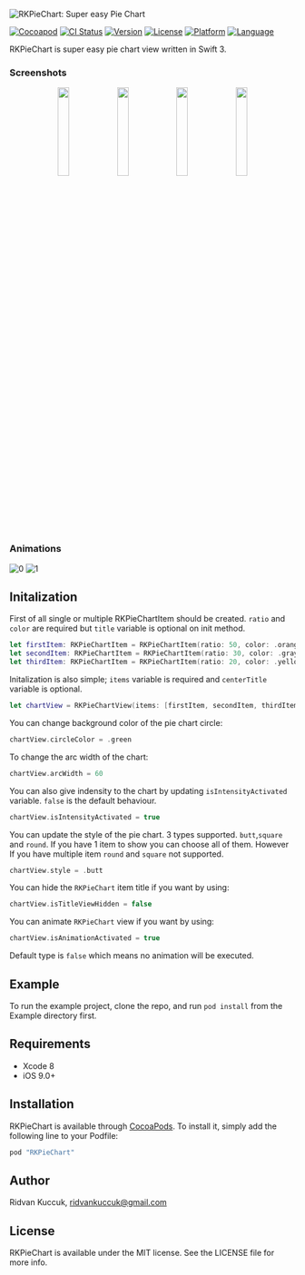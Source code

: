 ![RKPieChart: Super easy Pie Chart](https://github.com/ridvank/RKPieChart/blob/development/Screenshots/Screen%20Shot%202017-09-02%20at%2020.04.28.png)

[![Cocoapod](http://img.shields.io/cocoapods/v/RKPieChart.svg?style=flat)](http://cocoadocs.org/docsets/RKPieChart/)
[![CI Status](http://img.shields.io/travis/ridvank/RKPieChart.svg?style=flat)](https://travis-ci.org/ridvank/RKPieChart)
[![Version](https://img.shields.io/cocoapods/v/RKPieChart.svg?style=flat)](http://cocoapods.org/pods/RKPieChart)
[![License](https://img.shields.io/badge/license-MIT-blue.svg?style=flat)](https://raw.githubusercontent.com/ridvank/RKPieChart/master/LICENSE)
[![Platform](http://img.shields.io/badge/platform-ios-lightgrey.svg?style=flat)](https://developer.apple.com/resources/)
[![Language](https://img.shields.io/badge/swift-3.1-orange.svg)](https://developer.apple.com/swift)

RKPieChart is super easy pie chart view written in Swift 3.

### Screenshots

<p align="center" imgContainer = "left">
<img src ="https://github.com/ridvank/RKPieChart/blob/development/Screenshots/chartView1.png" width="20%" height="20%"/>
<img src ="https://github.com/ridvank/RKPieChart/blob/development/Screenshots/chartView4.png" width="20%" height="20%"/>
<img src ="https://github.com/ridvank/RKPieChart/blob/development/Screenshots/chartView2.png" width="20%" height="20%"/>
<img src ="https://github.com/ridvank/RKPieChart/blob/development/Screenshots/chartView5.png" width="20%" height="20%"/>
</p>

### Animations
![0](https://github.com/ridvank/RKPieChart/blob/development/Screenshots/firstVideo.gif)
![1](https://github.com/ridvank/RKPieChart/blob/development/Screenshots/multipleValue.gif)

## Initalization

First of all single or multiple RKPieChartItem should be created. ```ratio``` and ```color``` are required but ```title``` variable is optional on init method.
```swift
let firstItem: RKPieChartItem = RKPieChartItem(ratio: 50, color: .orange, title: "1️⃣th Item ")
let secondItem: RKPieChartItem = RKPieChartItem(ratio: 30, color: .gray, title: "2️⃣nd Item")
let thirdItem: RKPieChartItem = RKPieChartItem(ratio: 20, color: .yellow, title: "3️⃣th Item")
```
Initalization is also simple; ```items``` variable is required and ```centerTitle``` variable is optional.
```swift
let chartView = RKPieChartView(items: [firstItem, secondItem, thirdItem], centerTitle: "I am title 🕶")
```
You can change background color of the pie chart circle:
```swift
chartView.circleColor = .green
```
To change the arc width of the chart:
```swift
chartView.arcWidth = 60
```
You can also give indensity to the chart by updating ```isIntensityActivated``` variable. ```false``` is the default behaviour.
```swift
chartView.isIntensityActivated = true
```
You can update the style of the pie chart. 3 types supported. ```butt```,```square``` and ```round```. If you have 1 item to show you can choose all of them. However If you have multiple item ```round``` and ```square``` not supported.
```swift
chartView.style = .butt
```
You can hide the ```RKPieChart``` item title if you want by using:
```swift
chartView.isTitleViewHidden = false
```
You can animate ```RKPieChart``` view if you want by using:
```swift
chartView.isAnimationActivated = true
```
Default type is ```false``` which means no animation will be executed.

## Example

To run the example project, clone the repo, and run `pod install` from the Example directory first.

## Requirements

* Xcode 8
* iOS 9.0+

## Installation

RKPieChart is available through [CocoaPods](http://cocoapods.org). To install
it, simply add the following line to your Podfile:

```ruby
pod "RKPieChart"
```

## Author

Ridvan Kuccuk, ridvankuccuk@gmail.com

## License

RKPieChart is available under the MIT license. See the LICENSE file for more info.
